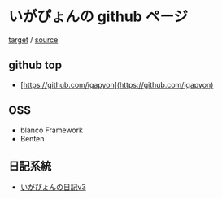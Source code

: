 # いがぴょんの github ページ

[target](https://igapyon.github.io/) 
/ [source](https://github.com/igapyon/igapyon.github.io)

## github top

* [https://github.com/igapyon](https://github.com/igapyon)

## OSS

* blanco Framework
* Benten

## 日記系統

* [いがぴょんの日記v3](https://igapyon.github.io/diary/)

